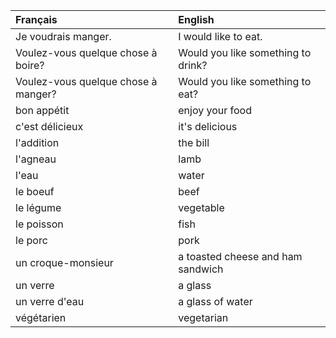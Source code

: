 | **Français**                        | **English**                        |
|:------------------------------------|:-----------------------------------|
| Je voudrais manger.                 | I would like to eat.               |
| Voulez-vous quelque chose à boire?  | Would you like something to drink? |
| Voulez-vous quelque chose à manger? | Would you like something to eat?   |
| bon appétit                         | enjoy your food                    |
| c'est délicieux                     | it's delicious                     |
| l'addition                          | the bill                           |
| l'agneau                            | lamb                               |
| l'eau                               | water                              |
| le boeuf                            | beef                               |
| le légume                           | vegetable                          |
| le poisson                          | fish                               |
| le porc                             | pork                               |
| un croque-monsieur                  | a toasted cheese and ham sandwich  |
| un verre                            | a glass                            |
| un verre d'eau                      | a glass of water                   |
| végétarien                          | vegetarian                         |